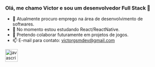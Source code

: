 ### Olá, me chamo Victor e sou um desenvolvedor Full Stack 👋


- 🔭 Atualmente procuro emprego na área de desenvolvimento de softwares.
- 🌱 No momento estou estudando React/ReactNative.
- 👯 Pretendo colaborar futuramente em projetos de jogos.
- 📫 E-mail para contato: victorgsmdev@gmail.com
<img src="https://skillicons.dev/icons?i=javascript" alt="javascript" width="40" height="40"/>

